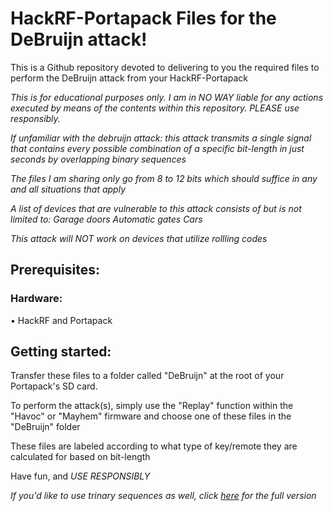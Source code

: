 # HackRF-Portapack Files for the DeBruijn attack!

This is a Github repository devoted to delivering to you
the required files to perform the DeBruijn attack from your HackRF-Portapack

*This is for educational purposes only.
I am in NO WAY liable for any actions executed by means of the contents within this
repository. PLEASE use responsibly.*

*If unfamiliar with the debruijn attack: this attack
transmits a single signal that contains every possible
combination of a specific bit-length in just seconds
by overlapping binary sequences*

*The files I am sharing only go from 8 to 12 bits which
should suffice in any and all situations that apply*

*A list of devices that are vulnerable to this attack
consists of but is not limited to:
 Garage doors
 Automatic gates
 Cars*

*This attack will NOT work on devices that utilize
rollling codes*

## Prerequisites:

### Hardware:
• HackRF and Portapack

## Getting started:

Transfer these files to a folder called "DeBruijn" at the
root of your Portapack's SD card.

To perform the attack(s), simply use the "Replay" function
within the "Havoc" or "Mayhem" firmware and choose one of
these files in the "DeBruijn" folder

These files are labeled according to what type of key/remote
they are calculated for based on bit-length

Have fun, and *USE RESPONSIBLY*

*If you'd like to use trinary sequences as well, click [here](https://drive.google.com/drive/folders/182GeXBpSp3klfKB5Phci-zFITLylrn1W?usp=sharing)
for the full version*
